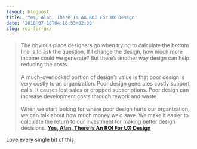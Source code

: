 ```yaml
---
layout: blogpost
title: 'Yes, Alan, There Is An ROI For UX Design'
date: '2018-07-18T04:18:53+02:00'
slug: roi-for-ux/
---
```

>The obvious place designers go when trying to calculate the bottom line is to ask the question, If I change the design, how much more income could we generate? But there’s another way design can help: reducing the costs.
<br /><br />
A much-overlooked portion of design’s value is that poor design is very costly to an organization. Poor design generates costly support calls. It causes lost sales or dropped subscriptions. Poor design can increase development costs through rework and waste.
<br /><br />
When we start looking for where poor design hurts our organization, we can talk about how much money we’d save. We make it easier to calculate the return to our investment for making better design decisions.
**[Yes, Alan, There Is An ROI For UX Design](https://articles.uie.com/yes-alan-there-is-an-roi-for-ux-design/)**

Love every single bit of this. 
